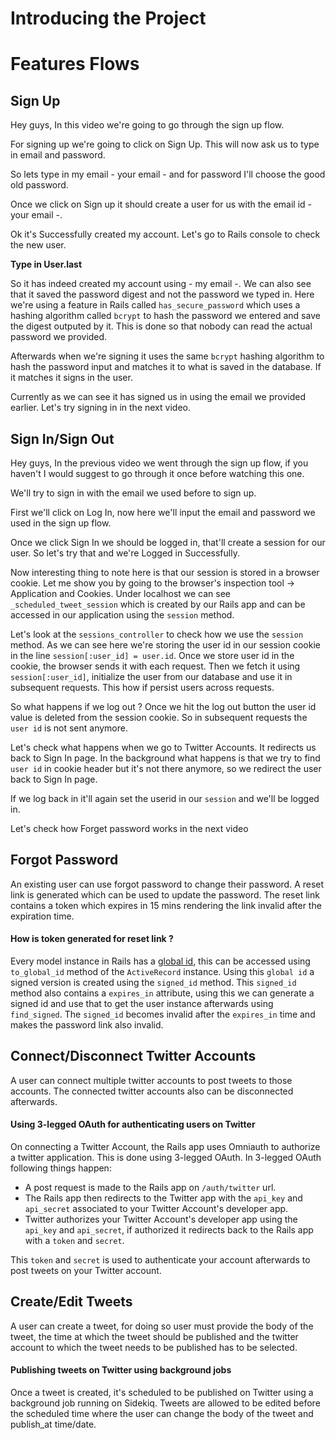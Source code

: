 # Introducing the Project

# Features Flows

## Sign Up

Hey guys, In this video we're going to go through the sign up flow.

For signing up we're going to click on Sign Up. This will now ask us to type in email and password.

So lets type in my email - your email - and for password I'll choose the good old password.

Once we click on Sign up it should create a user for us with the email id - your email -.


Ok it's Successfully created my account. Let's go to Rails console to check the new user.

**Type in User.last**

So it has indeed created my account using - my email -. We can also see that it saved the password digest and not the password we typed in. Here we're using a feature in Rails called `has_secure_password` which uses a hashing algorithm called `bcrypt` to hash the password we entered and save the digest outputed by it. This is done so that nobody can read the actual password we provided.

Afterwards when we're signing it uses the same `bcrypt` hashing algorithm to hash the password input and matches it to what is saved in the database. If it matches it signs in the user.

Currently as we can see it has signed us in using the email we provided earlier. Let's try signing in in the next video.


## Sign In/Sign Out

Hey guys, In the previous video we went through the sign up flow, if you haven't I would suggest to go through it once before watching this one.

We'll try to sign in with the email we used before to sign up.

First we'll click on Log In, now here we'll input the email and password we used in the sign up flow.

Once we click Sign In we should be logged in, that'll create a session for our user. So let's try that and we're Logged in Successfully.

Now interesting thing to note here is that our session is stored in a browser cookie. Let me show you by going to the browser's inspection tool -> Application and Cookies. Under localhost we can see `_scheduled_tweet_session` which is created by our Rails app and can be accessed in our application using the `session` method.

Let's look at the `sessions_controller` to check how we use the `session` method. As we can see here we're storing the user id in our session cookie in the line `session[:user_id] = user.id`. Once we store user id in the cookie, the browser sends it with each request. Then we fetch it using `session[:user_id]`, initialize the user from our database and use it in subsequent requests. This how if persist users across requests.

So what happens if we log out ? Once we hit the log out button the user id value is deleted from the session cookie. So in subsequent requests the `user id` is not sent anymore.

Let's check what happens when we go to Twitter Accounts. It redirects us back to Sign In page. In the background what happens is that we try to find `user id` in cookie header but it's not there anymore, so we redirect the user back to Sign In page.

If we log back in it'll again set the userid in our `session` and we'll be logged in.

Let's check how Forget password works in the next video

## Forgot Password






















An existing user can use forgot password to change their password. A reset link is generated which can be used to update the password. The reset link contains a token which expires in 15 mins rendering the link invalid after the expiration time.

#### How is token generated for reset link ?

Every model instance in Rails has a [global id](https://github.com/rails/globalid), this can be accessed using `to_global_id` method of the `ActiveRecord` instance. Using this `global id` a signed version is created using the `signed_id` method. This `signed_id` method also contains a `expires_in` attribute, using this we can generate a signed id and use that to get the user instance afterwards using `find_signed`. The `signed_id` becomes invalid after the `expires_in` time and makes the password link also invalid.

## Connect/Disconnect Twitter Accounts

A user can connect multiple twitter accounts to post tweets to those accounts. The connected twitter accounts also can be disconnected afterwards.

#### Using 3-legged OAuth for authenticating users on Twitter

On connecting a Twitter Account, the Rails app uses Omniauth to authorize a twitter application. This is done using 3-legged OAuth. In 3-legged OAuth following things happen:

- A post request is made to the Rails app on `/auth/twitter` url.
- The Rails app then redirects to the Twitter app with the `api_key` and `api_secret` associated to your Twitter Account's developer app.
- Twitter authorizes your Twitter Account's developer app using the `api_key` and `api_secret`, if authorized it redirects back to the Rails app with a `token` and `secret`.

This `token` and `secret` is used to authenticate your account afterwards to post tweets on your Twitter account.

## Create/Edit Tweets

A user can create a tweet, for doing so user must provide the body of the tweet, the time at which the tweet should be published and the twitter account to which the tweet needs to be published has to be selected.

#### Publishing tweets on Twitter using background jobs

Once a tweet is created, it's scheduled to be published on Twitter using a background job running on Sidekiq. Tweets are allowed to be edited before the scheduled time where the user can change the body of the tweet and publish_at time/date.
